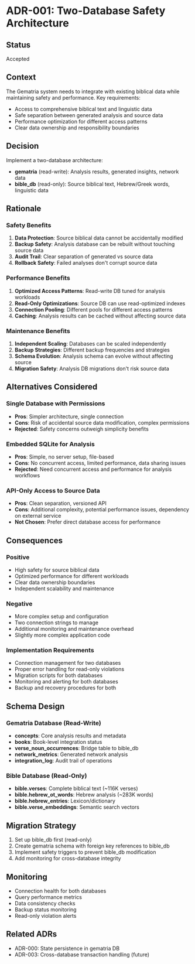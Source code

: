 # ADR-001: Two-Database Safety Architecture

## Status

Accepted

## Context

The Gematria system needs to integrate with existing biblical data while maintaining safety and performance. Key requirements:

- Access to comprehensive biblical text and linguistic data
- Safe separation between generated analysis and source data
- Performance optimization for different access patterns
- Clear data ownership and responsibility boundaries

## Decision

Implement a two-database architecture:

- **gematria** (read-write): Analysis results, generated insights, network data
- **bible_db** (read-only): Source biblical text, Hebrew/Greek words, linguistic data

## Rationale

### Safety Benefits

1. **Data Protection**: Source biblical data cannot be accidentally modified
2. **Backup Safety**: Analysis database can be rebuilt without touching source data
3. **Audit Trail**: Clear separation of generated vs source data
4. **Rollback Safety**: Failed analyses don't corrupt source data

### Performance Benefits

1. **Optimized Access Patterns**: Read-write DB tuned for analysis workloads
2. **Read-Only Optimizations**: Source DB can use read-optimized indexes
3. **Connection Pooling**: Different pools for different access patterns
4. **Caching**: Analysis results can be cached without affecting source data

### Maintenance Benefits

1. **Independent Scaling**: Databases can be scaled independently
2. **Backup Strategies**: Different backup frequencies and strategies
3. **Schema Evolution**: Analysis schema can evolve without affecting source
4. **Migration Safety**: Analysis DB migrations don't risk source data

## Alternatives Considered

### Single Database with Permissions

- **Pros**: Simpler architecture, single connection
- **Cons**: Risk of accidental source data modification, complex permissions
- **Rejected**: Safety concerns outweigh simplicity benefits

### Embedded SQLite for Analysis

- **Pros**: Simple, no server setup, file-based
- **Cons**: No concurrent access, limited performance, data sharing issues
- **Rejected**: Need concurrent access and performance for analysis workflows

### API-Only Access to Source Data

- **Pros**: Clean separation, versioned API
- **Cons**: Additional complexity, potential performance issues, dependency on external service
- **Not Chosen**: Prefer direct database access for performance

## Consequences

### Positive

- High safety for source biblical data
- Optimized performance for different workloads
- Clear data ownership boundaries
- Independent scalability and maintenance

### Negative

- More complex setup and configuration
- Two connection strings to manage
- Additional monitoring and maintenance overhead
- Slightly more complex application code

### Implementation Requirements

- Connection management for two databases
- Proper error handling for read-only violations
- Migration scripts for both databases
- Monitoring and alerting for both databases
- Backup and recovery procedures for both

## Schema Design

### Gematria Database (Read-Write)

- **concepts**: Core analysis results and metadata
- **books**: Book-level integration status
- **verse_noun_occurrences**: Bridge table to bible_db
- **network_metrics**: Generated network analysis
- **integration_log**: Audit trail of operations

### Bible Database (Read-Only)

- **bible.verses**: Complete biblical text (~116K verses)
- **bible.hebrew_ot_words**: Hebrew analysis (~283K words)
- **bible.hebrew_entries**: Lexicon/dictionary
- **bible.verse_embeddings**: Semantic search vectors

## Migration Strategy

1. Set up bible_db first (read-only)
2. Create gematria schema with foreign key references to bible_db
3. Implement safety triggers to prevent bible_db modification
4. Add monitoring for cross-database integrity

## Monitoring

- Connection health for both databases
- Query performance metrics
- Data consistency checks
- Backup status monitoring
- Read-only violation alerts

## Related ADRs

- ADR-000: State persistence in gematria DB
- ADR-003: Cross-database transaction handling (future)

